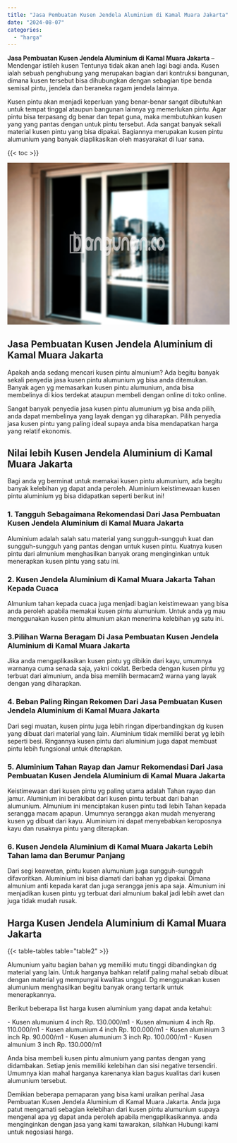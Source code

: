 ```yaml
---
title: "Jasa Pembuatan Kusen Jendela Aluminium di Kamal Muara Jakarta"
date: "2024-08-07"
categories: 
  - "harga"
---
```


**Jasa Pembuatan Kusen Jendela Aluminium di Kamal Muara Jakarta** – Mendengar istileh kusen Tentunya tidak akan aneh lagi bagi anda. Kusen ialah sebuah penghubung yang merupakan bagian dari kontruksi bangunan, dimana kusen tersebut bisa dihubungkan dengan sebagian tipe benda semisal pintu, jendela dan beraneka ragam jendela lainnya.

Kusen pintu akan menjadi keperluan yang benar-benar sangat dibutuhkan untuk tempat tinggal ataupun bangunan lainnya yg memerlukan pintu. Agar pintu bisa terpasang dg benar dan tepat guna, maka membutuhkan kusen yang yang pantas dengan untuk pintu tersebut. Ada sangat banyak sekali material kusen pintu yang bisa dipakai. Bagiannya merupakan kusen pintu alumunium yang banyak diaplikasikan oleh masyarakat di luar sana.

{{< toc >}}

![Jasa Pembuatan Kusen Jendela Aluminium di Kamal Muara Jakarta](/images/harga-kusen-jendela-alumunium-18.png)

## Jasa Pembuatan Kusen Jendela Aluminium di Kamal Muara Jakarta

Apakah anda sedang mencari kusen pintu almunium? Ada begitu banyak sekali penyedia jasa kusen pintu alumunium yg bisa anda ditemukan. Banyak agen yg memasarkan kusen pintu alumunium, anda bisa membelinya di kios terdekat ataupun membeli dengan online di toko online.

Sangat banyak penyedia jasa kusen pintu alumunium yg bisa anda pilih, anda dapat membelinya yang layak dengan yg diharapkan. Pilih penyedia jasa kusen pintu yang paling ideal supaya anda bisa mendapatkan harga yang relatif ekonomis.

## Nilai lebih Kusen Jendela Aluminium di Kamal Muara Jakarta

Bagi anda yg berminat untuk memakai kusen pintu alumunium, ada begitu banyak kelebihan yg dapat anda peroleh. Aluminium keistimewaan kusen pintu aluminium yg bisa didapatkan seperti berikut ini!

### 1\. Tangguh Sebagaimana Rekomendasi Dari Jasa Pembuatan Kusen Jendela Aluminium di Kamal Muara Jakarta

Aluminium adalah salah satu material yang sungguh-sungguh kuat dan sungguh-sungguh yang pantas dengan untuk kusen pintu. Kuatnya kusen pintu dari almunium menghasilkan banyak orang menginginkan untuk menerapkan kusen pintu yang satu ini.

### 2\. Kusen Jendela Aluminium di Kamal Muara Jakarta Tahan Kepada Cuaca

Almunium tahan kepada cuaca juga menjadi bagian keistimewaan yang bisa anda peroleh apabila memakai kusen pintu alumunium. Untuk anda yg mau menggunakan kusen pintu almunium akan menerima kelebihan yg satu ini.

### 3.Pilihan Warna Beragam Di Jasa Pembuatan Kusen Jendela Aluminium di Kamal Muara Jakarta

Jika anda mengaplikasikan kusen pintu yg dibikin dari kayu, umumnya warnanya cuma senada saja, yakni coklat. Berbeda dengan kusen pintu yg terbuat dari almunium, anda bisa memilih bermacam2 warna yang layak dengan yang diharapkan.

### 4\. Beban Paling Ringan Rekomen Dari Jasa Pembuatan Kusen Jendela Aluminium di Kamal Muara Jakarta

Dari segi muatan, kusen pintu juga lebih ringan diperbandingkan dg kusen yang dibuat dari material yang lain. Aluminium tidak memiliki berat yg lebih seperti besi. Ringannya kusen pintu dari aluminium juga dapat membuat pintu lebih fungsional untuk diterapkan.

### 5\. Aluminium Tahan Rayap dan Jamur Rekomendasi Dari Jasa Pembuatan Kusen Jendela Aluminium di Kamal Muara Jakarta

Keistimewaan dari kusen pintu yg paling utama adalah Tahan rayap dan jamur. Aluminium ini berakibat dari kusen pintu terbuat dari bahan alumunium. Almunium ini menciptakan kusen pintu tadi lebih Tahan kepada serangga macam apapun. Umumnya serangga akan mudah menyerang kusen yg dibuat dari kayu. Aluminium ini dapat menyebabkan keroposnya kayu dan rusaknya pintu yang diterapkan.

### 6\. Kusen Jendela Aluminium di Kamal Muara Jakarta Lebih Tahan lama dan Berumur Panjang

Dari segi keawetan, pintu kusen alumunium juga sungguh-sungguh difavoritkan. Aluminium ini bisa diamati dari bahan yg dipakai. Dimana almunium anti kepada karat dan juga serangga jenis apa saja. Almunium ini menjadikan kusen pintu yg terbuat dari almunium bakal jadi lebih awet dan juga tidak mudah rusak.

## Harga Kusen Jendela Aluminium di Kamal Muara Jakarta

{{< table-tables table="table2" >}}

Alumunium yaitu bagian bahan yg memiliki mutu tinggi dibandingkan dg material yang lain. Untuk harganya bahkan relatif paling mahal sebab dibuat dengan material yg mempunyai kwalitas unggul. Dg menggunakan kusen alumunium menghasilkan begitu banyak orang tertarik untuk menerapkannya.

Berikut beberapa list harga kusen aluminium yang dapat anda ketahui:

\- Kusen alumunium 4 inch Rp. 130.000/m1 - Kusen almunium 4 inch Rp. 110.000/m1 - Kusen alumunium 4 inch Rp. 100.000/m1 - Kusen aluminium 3 inch Rp. 90.000/m1 - Kusen alumunium 3 inch Rp. 100.000/m1 - Kusen almunium 3 inch Rp. 130.000/m1

Anda bisa membeli kusen pintu almunium yang pantas dengan yang didambakan. Setiap jenis memiliki kelebihan dan sisi negative tersendiri. Umumnya kian mahal harganya karenanya kian bagus kualitas dari kusen alumunium tersebut.

Demikian beberapa pemaparan yang bisa kami uraikan perihal Jasa Pembuatan Kusen Jendela Aluminium di Kamal Muara Jakarta. Anda juga patut mengamati sebagian kelebihan dari kusen pintu alumunium supaya mengenal apa yg dapat anda peroleh apabila mengaplikasikannya. anda menginginkan dengan jasa yang kami tawarakan, silahkan Hubungi kami untuk negosiasi harga.
